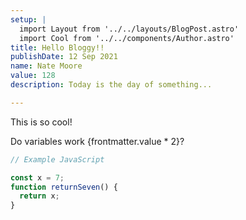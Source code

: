 ```yaml
---
setup: |
  import Layout from '../../layouts/BlogPost.astro'
  import Cool from '../../components/Author.astro'
title: Hello Bloggy!!
publishDate: 12 Sep 2021
name: Nate Moore
value: 128
description: Today is the day of something...

---
```


<Cool name={frontmatter.name} href="https://twitter.com/n_moore" client:load />

This is so cool!

Do variables work {frontmatter.value * 2}?

```javascript
// Example JavaScript

const x = 7;
function returnSeven() {
  return x;
}

```